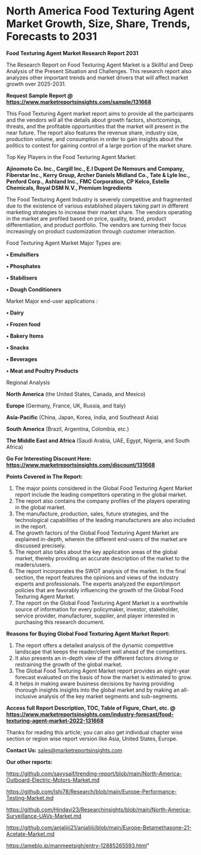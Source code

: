# North America Food Texturing Agent Market Growth, Size, Share, Trends, Forecasts to 2031

<strong>Food Texturing Agent Market Research Report 2031</strong>

The Research Report on Food Texturing Agent Market is a Skillful and Deep Analysis of the Present Situation and Challenges. This research report also analyzes other important trends and market drivers that will affect market growth over 2025-2031.

<strong>Request Sample Report @ <a href=https://www.marketreportsinsights.com/sample/131668>https://www.marketreportsinsights.com/sample/131668</a></strong>

This Food Texturing Agent market report aims to provide all the participants and the vendors will all the details about growth factors, shortcomings, threats, and the profitable opportunities that the market will present in the near future. The report also features the revenue share, industry size, production volume, and consumption in order to gain insights about the politics to contest for gaining control of a large portion of the market share.

Top Key Players in the Food Texturing Agent Market:

<strong>Ajinomoto Co. Inc., Cargill Inc., E.I Dupont De Nemours and Company, Fiberstar Inc., Kerry Group, Archer Daniels Midland Co., Tate & Lyle Inc., Penford Corp., Ashland Inc., FMC Corporation, CP Kelco, Estelle Chemicals, Royal DSM N.V., Premium Ingredients</strong>

The Food Texturing Agent Industry is severely competitive and fragmented due to the existence of various established players taking part in different marketing strategies to increase their market share. The vendors operating in the market are profiled based on price, quality, brand, product differentiation, and product portfolio. The vendors are turning their focus increasingly on product customization through customer interaction.

Food Texturing Agent Market Major Types are:

<strong>• Emulsifiers

• Phosphates

• Stabilisers

• Dough Conditioners</strong>

Market Major end-user applications :

<strong>• Dairy

• Frozen food

• Bakery Items

• Snacks

• Beverages

• Meat and Poultry Products</strong>

Regional Analysis

</u><strong><b>North America</b></strong> (the United States, Canada, and Mexico)

<strong><b>Europe </b></strong>(Germany, France, UK, Russia, and Italy)

<strong><b>Asia-Pacific</b></strong> (China, Japan, Korea, India, and Southeast Asia)

<strong><b>South America</b></strong> (Brazil, Argentina, Colombia, etc.)

<strong><b>The Middle East and Africa</b></strong> (Saudi Arabia, UAE, Egypt, Nigeria, and South Africa)

<strong>Go For Interesting Discount Here: <a href=https://www.marketreportsinsights.com/discount/131668>https://www.marketreportsinsights.com/discount/131668</a></strong>

<strong>Points Covered in The Report:</strong>
<ol>
  <li>The major points considered in the Global Food Texturing Agent Market report include the leading competitors operating in the global market.</li>
  <li>The report also contains the company profiles of the players operating in the global market.</li>
  <li>The manufacture, production, sales, future strategies, and the technological capabilities of the leading manufacturers are also included in the report.</li>
  <li>The growth factors of the Global Food Texturing Agent Market are explained in-depth, wherein the different end-users of the market are discussed precisely.</li>
  <li>The report also talks about the key application areas of the global market, thereby providing an accurate description of the market to the readers/users.</li>
  <li>The report incorporates the SWOT analysis of the market. In the final section, the report features the opinions and views of the industry experts and professionals. The experts analyzed the export/import policies that are favorably influencing the growth of the Global Food Texturing Agent Market.</li>
  <li>The report on the Global Food Texturing Agent Market is a worthwhile source of information for every policymaker, investor, stakeholder, service provider, manufacturer, supplier, and player interested in purchasing this research document.</li>
</ol>
<strong>Reasons for Buying Global Food Texturing Agent Market Report:</strong>

<ol>
  <li>The report offers a detailed analysis of the dynamic competitive landscape that keeps the reader/client well ahead of the competitors.</li>
  <li>It also presents an in-depth view of the different factors driving or restraining the growth of the global market.</li>
  <li>The Global Food Texturing Agent Market report provides an eight-year forecast evaluated on the basis of how the market is estimated to grow.</li>
  <li>It helps in making aware business decisions by having providing thorough insights insights into the global market and by making an all-inclusive analysis of the key market segments and sub-segments.</li>
</ol>
<strong>Access full Report Description, TOC, Table of Figure, Chart, etc. @ <a href=https://www.marketreportsinsights.com/industry-forecast/food-texturing-agent-market-2022-131668>https://www.marketreportsinsights.com/industry-forecast/food-texturing-agent-market-2022-131668</a></strong>


Thanks for reading this article; you can also get individual chapter wise section or region wise report version like Asia, United States, Europe.

<strong>Contact Us:</strong>
sales@marketreportsinsights.com

<strong>Our other reports:</strong>

<a href=https://github.com/sayysaif/trending-report/blob/main/North-America-Outboard-Electric-Motors-Market.md>https://github.com/sayysaif/trending-report/blob/main/North-America-Outboard-Electric-Motors-Market.md</a>

<a href=https://github.com/Ishi78/Research/blob/main/Europe-Performance-Testing-Market.md>https://github.com/Ishi78/Research/blob/main/Europe-Performance-Testing-Market.md</a>

<a href=https://github.com/Hindavi23/Researchinsights/blob/main/North-America-Surveillance-UAVs-Market.md>https://github.com/Hindavi23/Researchinsights/blob/main/North-America-Surveillance-UAVs-Market.md</a>

<a href=https://github.com/anjaliiii21/anjaliiii/blob/main/Europe-Betamethasone-21-Acetate-Market.md>https://github.com/anjaliiii21/anjaliiii/blob/main/Europe-Betamethasone-21-Acetate-Market.md</a>

<a href=https://ameblo.jp/manmeetsigh/entry-12885265593.html>https://ameblo.jp/manmeetsigh/entry-12885265593.html</a>"
